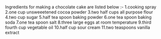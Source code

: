 Ingredients for making a chocolate cake are listed below :-
1.cooking spray
2.one cup unsweeetened cocoa powder
3.two half cups all purpose flour
4.two cup sugar
5.half tea spoon baking powder
6.one tea spoon baking soda
7.one tea spoon salt
8.three large eggs at room temperature
9.third fourth cup vegetable oil
10.half cup sour cream
11.two teaspoons vanilla extract
